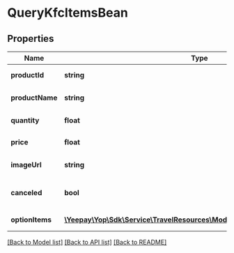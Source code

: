 # QueryKfcItemsBean

## Properties
Name | Type | Description | Notes
------------ | ------------- | ------------- | -------------
**productId** | **string** | &lt;pre&gt;商品id&lt;/pre&gt; | [optional] 
**productName** | **string** | &lt;pre&gt;商品名称&lt;/pre&gt; | [optional] 
**quantity** | **float** | &lt;pre&gt;数量&lt;/pre&gt; | [optional] 
**price** | **float** | &lt;pre&gt;价格&lt;/pre&gt; | [optional] 
**imageUrl** | **string** | &lt;pre&gt;图片地址&lt;/pre&gt; | [optional] 
**canceled** | **bool** | &lt;pre&gt;是否已取消&lt;/pre&gt; | [optional] 
**optionItems** | [**\Yeepay\Yop\Sdk\Service\TravelResources\Model\QueryKfcOptiionItemsBean[]**](QueryKfcOptiionItemsBean.md) | &lt;pre&gt;明细&lt;/pre&gt; | [optional] 

[[Back to Model list]](../README.md#documentation-for-models) [[Back to API list]](../README.md#documentation-for-api-endpoints) [[Back to README]](../README.md)


